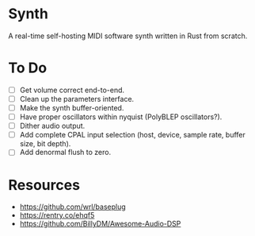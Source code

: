 # Synth

A real-time self-hosting MIDI software synth written in Rust from scratch.

# To Do

- [ ] Get volume correct end-to-end.
- [ ] Clean up the parameters interface.
- [ ] Make the synth buffer-oriented.
- [ ] Have proper oscillators within nyquist (PolyBLEP oscillators?).
- [ ] Dither audio output.
- [ ] Add complete CPAL input selection (host, device, sample rate, buffer size, bit depth).
- [ ] Add denormal flush to zero.

# Resources

* https://github.com/wrl/baseplug
* https://rentry.co/ehqf5
* https://github.com/BillyDM/Awesome-Audio-DSP
